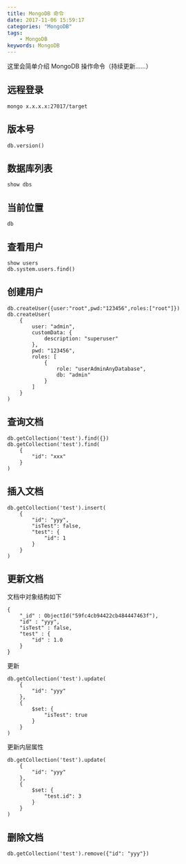 ```yaml
---
title: MongoDB 命令
date: 2017-11-06 15:59:17
categories: "MongoDB"
tags:
    - MongoDB
keywords: MongoDB
---
```


这里会简单介绍 MongoDB 操作命令（持续更新……）

<!-- more -->

## 远程登录

```
mongo x.x.x.x:27017/target
```

## 版本号

```
db.version()
```

## 数据库列表

```
show dbs
```

## 当前位置

```
db
```

## 查看用户

```
show users
db.system.users.find()
```

## 创建用户

```
db.createUser({user:"root",pwd:"123456",roles:["root"]})
db.createUser(
    {
        user: "admin", 
        customData: {
            description: "superuser"
        }, 
        pwd: "123456", 
        roles: [
            {
                role: "userAdminAnyDatabase", 
                db: "admin"
            }
        ]
    }
)
```

## 查询文档

```
db.getCollection('test').find({})
db.getCollection('test').find(
    {
        "id": "xxx"
    }
)
```

## 插入文档

```
db.getCollection('test').insert(
    {
        "id": "yyy", 
        "isTest": false, 
        "test": {
            "id": 1
        }
    }
)
```

## 更新文档

文档中对象结构如下

```
{
    "_id" : ObjectId("59fc4cb94422cb484447463f"),
    "id" : "yyy",
    "isTest" : false,
    "test" : {
        "id" : 1.0
    }
}
```

更新

```
db.getCollection('test').update(
    {
        "id": "yyy"
    }, 
    {
        $set: {
            "isTest": true
        }
    }
)
```

更新内层属性

```
db.getCollection('test').update(
    {
        "id": "yyy"
    }, 
    {
        $set: {
            "test.id": 3
        }
    }
)
```

## 删除文档

```
db.getCollection('test').remove({"id": "yyy"})
```

